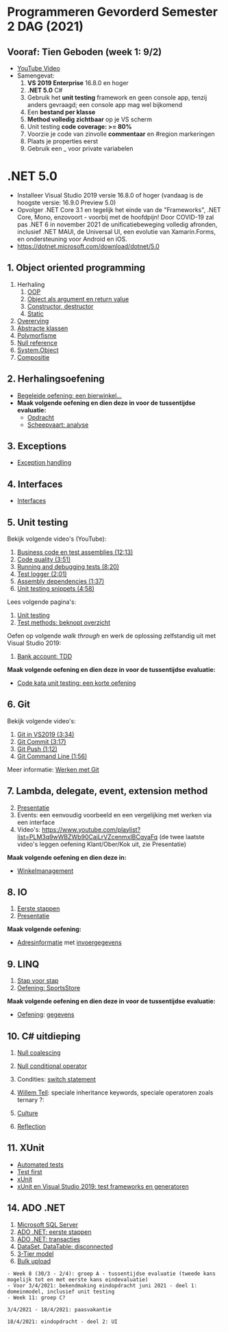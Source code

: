 # Programmeren Gevorderd Semester 2 DAG (2021)

## Vooraf: Tien Geboden (week 1: 9/2)

* [YouTube Video](https://www.youtube.com/watch?v=tNBln0tv6oE&list=PLM3q9wWBZWb-0G5rKQOVK-W0ihR5-561c&index=5&t=72s)
* Samengevat:
  1. **VS 2019 Enterprise** 16.8.0 en hoger
  2. **.NET 5.0** C#
  3. Gebruik het **unit testing** framework en geen console app, tenzij anders gevraagd; een console app mag wel bijkomend
  4. Een **bestand per klasse**
  5. **Method volledig zichtbaar** op je VS scherm
  6. Unit testing **code coverage: >= 80%**
  7. Voorzie je code van zinvolle **commentaar** en #region markeringen
  8. Plaats je properties eerst
  9. Gebruik een _ voor private variabelen

# .NET 5.0

* Installeer Visual Studio 2019 versie 16.8.0 of hoger (vandaag is de hoogste versie: 16.9.0 Preview 5.0)
* Opvolger .NET Core 3.1 en tegelijk het einde van de "Frameworks", .NET Core, Mono, enzovoort - voorbij met de hoofdpijn! Door COVID-19 zal pas .NET 6 in november 2021 de unificatiebeweging volledig afronden, inclusief .NET MAUI, de Universal UI, een evolutie van Xamarin.Forms, en ondersteuning voor Android en iOS.
* https://dotnet.microsoft.com/download/dotnet/5.0

## 1. Object oriented programming

1. Herhaling
   1. [OOP](./Documents/OOP.md)
   2. [Object als argument en return value](./Documents/Objecten.md)
   3. [Constructor, destructor](./Documents/Constructors.md)
   4. [Static](./Documents/Static.md)
2. [Overerving](./Documents/Overerving.md)
3. [Abstracte klassen](./Documents/AbstracteKlassen.md)
4. [Polymorfisme](./Documents/Polymorfisme.md)
5. [Null reference](./Documents/NullReference.md)
6. [System.Object](./Documents/SystemObject.md)
7. [Compositie](./Documents/Compositie.md)

## 2. Herhalingsoefening

* [Begeleide oefening: een bierwinkel...](./Documents/PG_OObasics_oef1_opdracht.pdf)
* **Maak volgende oefening en dien deze in voor de tussentijdse evaluatie:**
  * [Opdracht](./Documents/OpgaveCollections.pdf)
  * [Scheepvaart: analyse](./Documents/OefeningCollectionsOvererving.pdf)

## 3. Exceptions

- [Exception handling](./Documents/ExceptionHandling.md)

## 4. Interfaces

* [Interfaces](./Documents/Interfaces1.md)

## 5. Unit testing

Bekijk volgende video's (YouTube):

  1. [Business code en test assemblies (12:13)](https://www.youtube.com/watch?v=ayJYhxs4e6I&list=PLM3q9wWBZWb-0G5rKQOVK-W0ihR5-561c&index=6&t=151s)
  2. [Code quality (3:51)](https://www.youtube.com/watch?v=WAVBJhTV4Ms&list=PLM3q9wWBZWb-0G5rKQOVK-W0ihR5-561c&index=7)
  3. [Running and debugging tests (8:20)](https://www.youtube.com/watch?v=tKhnw61JC6U&list=PLM3q9wWBZWb-0G5rKQOVK-W0ihR5-561c&index=8)
  4. [Test logger (2:01)](https://www.youtube.com/watch?v=mSJ3up_2Ecs&list=PLM3q9wWBZWb-0G5rKQOVK-W0ihR5-561c&index=9)
  5. [Assembly dependencies (1:37)](https://www.youtube.com/watch?v=pDinrXTXoI8&list=PLM3q9wWBZWb-0G5rKQOVK-W0ihR5-561c&index=10)
  6. [Unit testing snippets (4:58)](https://www.youtube.com/watch?v=3pyTcAzONMw&list=PLM3q9wWBZWb-0G5rKQOVK-W0ihR5-561c&index=11&t=39s)

Lees volgende pagina's:

  1. [Unit testing](./Documents/UnitTestingTDD2.md)
  4. [Test methods: beknopt overzicht](./Documents/UnitTestingTestMethods.pdf)

Oefen op volgende *walk through* en werk de oplossing zelfstandig uit met Visual Studio 2019:

  1. [Bank account: TDD](./Documents/UnitTestingWalkthrough.pdf)

**Maak volgende oefening en dien deze in voor de tussentijdse evaluatie:**

* [Code kata unit testing: een korte oefening](./Documents/unittestkata1.md) <!-- https://osherove.com/tdd-kata-1/ -->

## 6. Git

Bekijk volgende video's:

1. [Git in VS2019 (3:34)](https://www.youtube.com/watch?v=wQdGC8HvKBE&list=PLM3q9wWBZWb-0G5rKQOVK-W0ihR5-561c&index=1&t=2s)
2. [Git Commit (3:17)](https://www.youtube.com/watch?v=jYiIBGsu3SI&list=PLM3q9wWBZWb-0G5rKQOVK-W0ihR5-561c&index=2&t=22s)
3. [Git Push (1:12)](https://www.youtube.com/watch?v=yxJDqfXhNAQ&list=PLM3q9wWBZWb-0G5rKQOVK-W0ihR5-561c&index=3&t=1s)
4. [Git Command Line (1:56)](https://www.youtube.com/watch?v=npqBMnmahs4&list=PLM3q9wWBZWb-0G5rKQOVK-W0ihR5-561c&index=4&t=7s)

Meer informatie: [Werken met Git](./Documents/WerkenMetGit.md)

## 7. Lambda, delegate, event, extension method

2. [Presentatie](./Documents/DelegatesEvents.pdf)
2. Events: een eenvoudig voorbeeld en een vergelijking met werken via een interface
2. Video's: https://www.youtube.com/playlist?list=PLM3q9wWBZWb90CajLrVZcenmxIBCqyaFq (de twee laatste video's leggen oefening Klant/Ober/Kok uit, zie Presentatie)

**Maak volgende oefening en dien deze in:**

* [Winkelmanagement](./Documents/winkelmanagement.md)

## 8. IO

1. [Eerste stappen](./Documents/FileIO.md)
2. [Presentatie](./Documents/FileIO.pdf)

**Maak volgende oefening:**

* [Adresinformatie](./Documents/OpgaveAdresinfo.md) met [invoergegevens](./Documents/adresInfo.zip)

## 9. LINQ

1. [Stap voor stap](./Documents/Linq.md)
3. [Oefening: SportsStore](./Documents/SportsStore.md)

**Maak volgende oefening en dien deze in voor de tussentijdse evaluatie:**

* [Oefening](./Documents/LinqOpgave.pdf): [gegevens](./Documents/LinqAdresInfo.txt)

## 10. C# uitdieping

1. [Null coalescing](./Documents/NullCoalescing.md)
2. [Null conditional operator](./Documents/NullConditionalOperator.md)

1. Condities: [switch statement](./Documents/switch.md)
2. [Willem Tell](./Documents/WillemTellTernary.md): speciale inheritance keywords, speciale operatoren zoals ternary ?:
3. [Culture](./Documents/Culture.md)
4. [Reflection](./Documents/Reflection.md)

<!--

1. [Reguliere expressies](./Documents/Regex.md)
2. [Debugging](./Documents/Debugging.md)
3. [Geheugen management](./Documents/GeheugenManagement.md)
4. [Parameters doorgeven by reference](./Documents/OutEnRef.md)
5. [In, out, ref parameters: video](https://youtu.be/BpBc-Nhmlzk)
6. [Jagged arrays](./Documents/JaggedArrays.md)
7. [C# 9.0](./Documents/Cs9.md)

-->

## 11. XUnit

* [Automated tests](./Documents/AutomatedTests.pdf)
* [Test first](./Documents/TestFirst.pdf)
* [xUnit](./Documents/xUnitPart1.pdf)
* [xUnit en Visual Studio 2019: test frameworks en generatoren](./Documents/xUnit1.md)

<!--

## 12. TCP communicatie (nuget)

[SimpleTCP](./Documents/SimpleTCP.md)

## 13. Jason (nuget)

-->

## 14. ADO .NET

1. [Microsoft SQL Server](./Documents/InstallSqlExpress.md)
2. [ADO .NET: eerste stappen](./Documents/adonet1.md)
3. [ADO .NET: transacties](./Documents/adonetTransactions.md)
4. [DataSet, DataTable: disconnected](./Documents/adonet3.md)
5. [3-Tier model](./Documents/adonet2.md)
6. [Bulk upload](./Documents/ADONETBulkUpload.md)

```output
- Week 8 (30/3 - 2/4): groep A - tussentijdse evaluatie (tweede kans mogelijk tot en met eerste kans eindevaluatie)
- Voor 3/4/2021: bekendmaking eindopdracht juni 2021 - deel 1: domeinmodel, inclusief unit testing
- Week 11: groep C?
```

```output
3/4/2021 - 18/4/2021: paasvakantie
```

```output
18/4/2021: eindopdracht - deel 2: UI
```

<!--

## 16. WPF

## 17. SOLID

* [Interfaces](./Documents/Interfaces1.md)
* [5 principes](./Documents/SOLID.md)

## 18. Nuttige extra's

* [Overzicht boeken, tutorials, websites, ...](./Documents/NuttigeExtras.md)

## 19. Uitdieping

1. [Interfaces](./Documents/Interfaces1.md)
2. [Generics](./Documents/Generics.md)
3. [UML naar code](./Documents/UMLNaarCode.md)

```
- Laatste week mei, eerste week juni: eindevaluatie - voorstelling eindopdracht (twee kansen)
- Eerste examendag: 25/5/2021
- Laatste examendag: 22/6/2021
```

## Oefeningen

* [Ondersteundende opdrachten](./Documents/Opdrachten.md)


